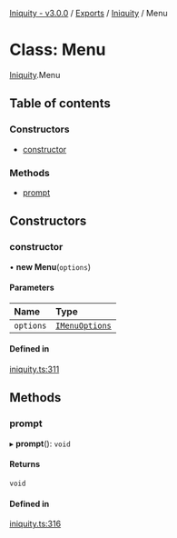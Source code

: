 [Iniquity - v3.0.0](../README.md) / [Exports](../modules.md) / [Iniquity](../modules/Iniquity.md) / Menu

# Class: Menu

[Iniquity](../modules/Iniquity.md).Menu

## Table of contents

### Constructors

- [constructor](Iniquity.Menu.md#constructor)

### Methods

- [prompt](Iniquity.Menu.md#prompt)

## Constructors

### constructor

• **new Menu**(`options`)

#### Parameters

| Name | Type |
| :------ | :------ |
| `options` | [`IMenuOptions`](../interfaces/Iniquity.IMenuOptions.md) |

#### Defined in

[iniquity.ts:311](https://github.com/iniquitybbs/iniquity/blob/015f263/packages/core/src/iniquity.ts#L311)

## Methods

### prompt

▸ **prompt**(): `void`

#### Returns

`void`

#### Defined in

[iniquity.ts:316](https://github.com/iniquitybbs/iniquity/blob/015f263/packages/core/src/iniquity.ts#L316)
